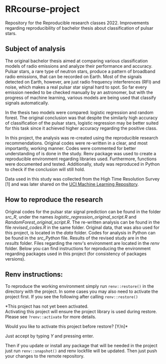 # RRcourse-project

Repository for the Reproducible research classes 2022. Improvements regarding reproducibility of bachelor thesis about classification of pulsar stars. 

## Subject of analysis

The original bachelor thesis aimed at comparing various classification models of radio emissions and analyze their performance and accuracy. Pulsar stars, a rare type of neutron stars, produce a pattern of broadband radio emissions, that can be recorded on Earth. Most of the signals detected on Earth, however, are just radio frequency interferences (RFI) and noise, which makes a real pulsar star signal hard to spot. So far every emission needed to be checked manually by an astronomer, but with the progress of machine learning, various models are being used that classify signals automatically. 

In the thesis two models were compared: logistic regression and random forest. The original conclusion was that despite the similarly high accuracy of classification of the pulsar stars, logistic regression may be better suited for this task since it achieved higher accuracy regarding the positive class.

In this project, the analysis was re-created using the reproducible research recommendations. Original codes were re-written in a clear, and most importantly, working manner. Codes were commented for better understanding of is done in the study. Renv package was used to create a reproducible environment regarding libraries used. Furthermore, functions were documented and tested. Additionally, study was reproduced in Python to check if the conclusion will still hold.

Data used in this study was collected from the High Time Resolution Survey [1] and was later shared on the [UCI Machine Learning Repository](https://archive.ics.uci.edu/ml/datasets/HTRU2).

## How to reproduce the research

Original codes for the pulsar star signal prediction can be found in the folder *src_R*, under the names *logistic_regression_original_script.R* and *RandomForest_original_script.R*. The re-written analysis can be found in the file *revised_codes.R* in the same folder. Original data, that was also used for this project, is located in the *data* folder. Codes for analysis in Python can be found in the *src_Python* file. Results of the revised study are in the *results* folder. Files regarding the renv's environment are located in the *renv* folder. Below you can find instructions for reproducing the environment regarding packages used in this project (for consistency of packages versions). 


## Renv instructions:

To reproduce the working environment simply run `renv::restore()` in the directory
with the project. In some cases you may also need to activate the project first. 
If you see the following after calling `renv::restore()`

*This project has not yet been activated.  
Activating this project will ensure the project library is used during restore.  
Please see `?renv::activate` for more details.  

Would you like to activate this project before restore? [Y/n]*

Just accept by typing *Y* and pressing enter. 

Then if you update or install any package that will be needed in the project just run 
`renv::snapshot()` and renv lockfile will be updated. Then just push your changes 
to the remote repository. 
